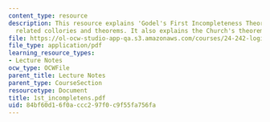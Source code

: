 ```yaml
---
content_type: resource
description: This resource explains 'Godel's First Incompleteness Theorem' with it's
  related collories and theorems. It also explains the Church's theorem.
file: https://ol-ocw-studio-app-qa.s3.amazonaws.com/courses/24-242-logic-ii-spring-2004/84bf60d16f0accc297f0c9f55fa756fa_1st_incompletens.pdf
file_type: application/pdf
learning_resource_types:
- Lecture Notes
ocw_type: OCWFile
parent_title: Lecture Notes
parent_type: CourseSection
resourcetype: Document
title: 1st_incompletens.pdf
uid: 84bf60d1-6f0a-ccc2-97f0-c9f55fa756fa
---
```

